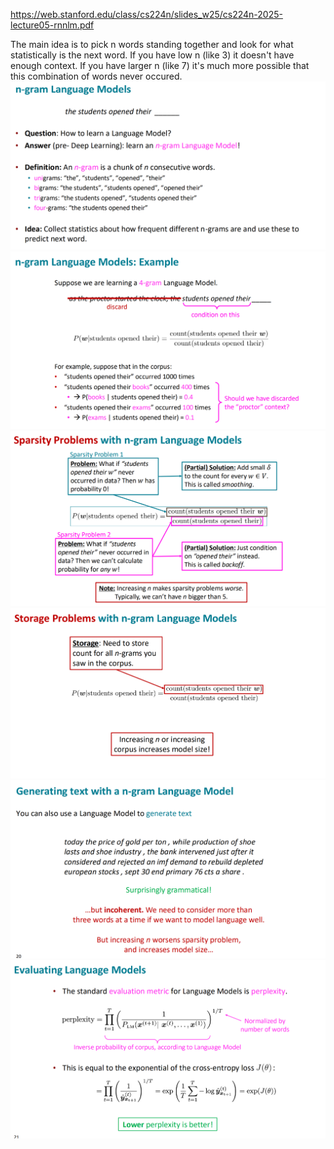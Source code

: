 https://web.stanford.edu/class/cs224n/slides_w25/cs224n-2025-lecture05-rnnlm.pdf

The main idea is to pick n words standing together and look for what statistically is the next word. If you have low n (like 3) it doesn't have enough context. If you have larger n (like 7) it's much more possible that this combination of words never occured.
![Pasted image 20250325152113.png](../../attachments/Pasted%20image%2020250325152113.png)
![Pasted image 20250325152142.png](../../attachments/Pasted%20image%2020250325152142.png)![Pasted image 20250325152158.png](../../attachments/Pasted%20image%2020250325152158.png)![Pasted image 20250325152209.png](../../attachments/Pasted%20image%2020250325152209.png)![Pasted image 20250325152324.png](../../attachments/Pasted%20image%2020250325152324.png)![Pasted image 20250325152330.png](../../attachments/Pasted%20image%2020250325152330.png)
